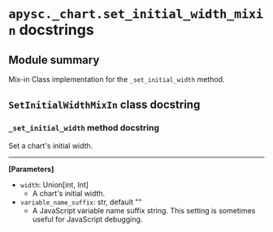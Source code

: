 # `apysc._chart.set_initial_width_mixin` docstrings

## Module summary

Mix-in Class implementation for the `_set_initial_width` method.

## `SetInitialWidthMixIn` class docstring

### `_set_initial_width` method docstring

Set a chart's initial width.<hr>

**[Parameters]**

- `width`: Union[int, Int]
  - A chart's initial width.
- `variable_name_suffix`: str, default ""
  - A JavaScript variable name suffix string. This setting is sometimes useful for JavaScript debugging.